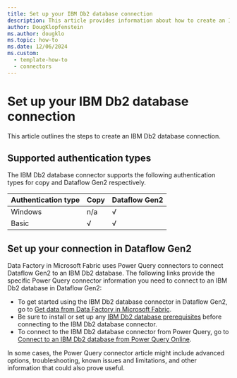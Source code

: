 ```yaml
---
title: Set up your IBM Db2 database connection
description: This article provides information about how to create an IBM Db2 database connection in Microsoft Fabric.
author: DougKlopfenstein
ms.author: dougklo
ms.topic: how-to
ms.date: 12/06/2024
ms.custom:
  - template-how-to
  - connectors
---
```


# Set up your IBM Db2 database connection

This article outlines the steps to create an IBM Db2 database connection.


## Supported authentication types

The IBM Db2 database connector supports the following authentication types for copy and Dataflow Gen2 respectively.  

|Authentication type |Copy |Dataflow Gen2 |
|:---|:---|:---|
|Windows| n/a | √ |
|Basic| √ | √ |

## Set up your connection in Dataflow Gen2

Data Factory in Microsoft Fabric uses Power Query connectors to connect Dataflow Gen2 to an IBM Db2 database. The following links provide the specific Power Query connector information you need to connect to an IBM Db2 database in Dataflow Gen2:

- To get started using the IBM Db2 database connector in Dataflow Gen2, go to [Get data from Data Factory in Microsoft Fabric](/power-query/where-to-get-data#get-data-from-data-factory-in-microsoft-fabric-preview).
- Be sure to install or set up any [IBM Db2 database prerequisites](/power-query/connectors/ibm-db2-database#prerequisites) before connecting to the IBM Db2 database connector.
- To connect to the IBM Db2 database connector from Power Query, go to [Connect to an IBM Db2 database from Power Query Online](/power-query/connectors/ibm-db2-database#connect-to-an-ibm-db2-database-from-power-query-online).

In some cases, the Power Query connector article might include advanced options, troubleshooting, known issues and limitations, and other information that could also prove useful.

